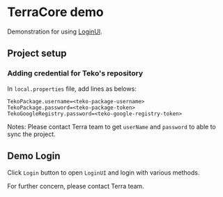 # TerraCore demo

Demonstration for using [LoginUI](https://terra.dev.teko.vn/developer/docs/auth/v0/login/loginUI).

## Project setup

### Adding credential for Teko's repository

In `local.properties` file, add lines as belows:

```
TekoPackage.username=<teko-package-username>
TekoPackage.password=<teko-package-token>
TekoGoogleRegistry.password=<teko-google-registry-token>
```

Notes: Please contact Terra team to get `userName` and `password` to able to sync the project.

## Demo Login

Click `Login` button to open `LoginUI` and login with various methods.

For further concern, please contact Terra team.

